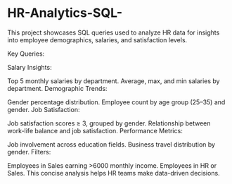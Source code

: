 # HR-Analytics-SQL-
This project showcases SQL queries used to analyze HR data for insights into employee demographics, salaries, and satisfaction levels.

Key Queries:

Salary Insights:

Top 5 monthly salaries by department.
Average, max, and min salaries by department.
Demographic Trends:

Gender percentage distribution.
Employee count by age group (25–35) and gender.
Job Satisfaction:

Job satisfaction scores ≥ 3, grouped by gender.
Relationship between work-life balance and job satisfaction.
Performance Metrics:

Job involvement across education fields.
Business travel distribution by gender.
Filters:

Employees in Sales earning >6000 monthly income.
Employees in HR or Sales.
This concise analysis helps HR teams make data-driven decisions.
